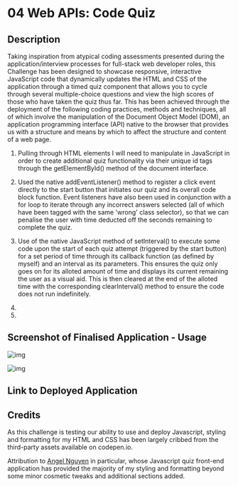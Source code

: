 # 04 Web APIs: Code Quiz

## Description

Taking inspiration from atypical coding assessments presented during the application/interview processes for full-stack web developer roles, this Challenge has been designed to showcase responsive, interactive JavaScript code that dynamically updates the HTML and CSS of the application through a timed quiz component that allows you to cycle through several multiple-choice questions and view the high scores of those who have taken the quiz thus far. This has been achieved through the deployment of the following coding practices, methods and techniques, all of which involve the manipulation of the Document Object Model (DOM), an application programming interface (API) native to the browser that provides us with a structure and means by which to affect the structure and content of a web page.

1. Pulling through HTML elements I will need to manipulate in JavaScript in order to create additional quiz functionality via their unique id tags through the getElementById() method of the document interface.

2. Used the native addEventListener() method to register a click event directly to the start button that initiates our quiz and its overall code block function. Event listeners have also been used in conjunction with a for loop to iterate through any incorrect answers selected (all of which have been tagged with the same 'wrong' class selector), so that we can penalise the user with time deducted off the seconds remaining to complete the quiz.

3. Use of the native JavaScript method of setInterval() to execute some code upon the start of each quiz attempt (triggered by the start button) for a set period of time through its callback function (as defined by myself) and an interval as its parameters. This ensures the quiz only goes on for its alloted amount of time and displays its current remaining the user as a visual aid. This is then cleared at the end of the alloted time with the corresponding clearInterval() method to ensure the code does not run indefinitely.

4. 

5. 

## Screenshot of Finalised Application - Usage

![img](./)

![img](./)

## Link to Deployed Application

## Credits

As this challenge is testing our ability to use and deploy Javascript, styling and formatting for my HTML and CSS has been largely cribbed from the third-party assets available on codepen.io.

Attribution to [Angel Nguyen](https://codepen.io/AngelNguyen) in particular, whose Javascript quiz front-end application has provided the majority of my styling and formatting beyond some minor cosmetic tweaks and additional sections added.



